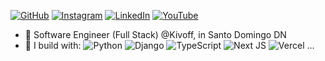 [![GitHub](https://img.shields.io/badge/github-%23121011.svg?style=for-the-badge&logo=github&logoColor=white)](https://github.com/YordiMarte)
[![Instagram](https://img.shields.io/badge/Instagram-%23E4405F.svg?style=for-the-badge&logo=Instagram&logoColor=white)](https://instagram.com/yordimarte.io)
[![LinkedIn](https://img.shields.io/badge/linkedin-%230077B5.svg?style=for-the-badge&logo=linkedin&logoColor=white)](https://linkedin.com/in/yordimarte)
[![YouTube](https://img.shields.io/badge/YouTube-%23FF0000.svg?style=for-the-badge&logo=YouTube&logoColor=white)](https://youtube.com/@YordiMarteio)


- 🏢 Software Engineer (Full Stack) @Kivoff, in Santo Domingo DN 
- 🧰 I build with: ![Python](https://img.shields.io/badge/python-3670A0?style=for-the-badge&logo=python&logoColor=ffdd54)
  ![Django](https://img.shields.io/badge/django-%23092E20.svg?style=for-the-badge&logo=django&logoColor=white)
  ![TypeScript](https://img.shields.io/badge/typescript-%23007ACC.svg?style=for-the-badge&logo=typescript&logoColor=white)
  ![Next JS](https://img.shields.io/badge/Next-black?style=for-the-badge&logo=next.js&logoColor=white)
  ![Vercel](https://img.shields.io/badge/vercel-%23000000.svg?style=for-the-badge&logo=vercel&logoColor=white) ...
